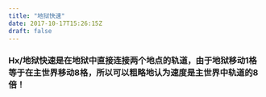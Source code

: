 ```yaml
---
title: "地狱快速"
date: 2017-10-17T15:26:15Z
draft: false
---
```


### Hx/地狱快速是在地狱中直接连接两个地点的轨道，由于地狱移动1格等于在主世界移动8格，所以可以粗略地认为速度是主世界中轨道的8倍！